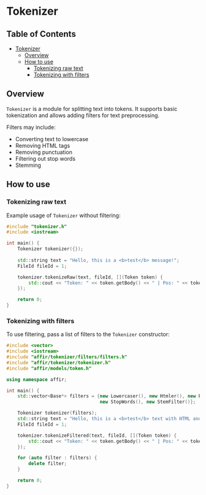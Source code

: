 # Tokenizer

## Table of Contents
<!-- TOC -->
* [Tokenizer](#tokenizer)
    * [Overview](#overview)
    * [How to use](#how-to-use)
        * [Tokenizing raw text](#tokenizing-raw-text)
        * [Tokenizing with filters](#tokenizing-with-filters)
<!-- TOC -->

## Overview
`Tokenizer` is a module for splitting text into tokens. It supports basic tokenization and allows adding filters for text preprocessing.

Filters may include:
- Converting text to lowercase
- Removing HTML tags
- Removing punctuation
- Filtering out stop words
- Stemming

## How to use

### Tokenizing raw text
Example usage of `Tokenizer` without filtering:
```cpp
#include "tokenizer.h"
#include <iostream>

int main() {
    Tokenizer tokenizer({});
    
    std::string text = "Hello, this is a <b>test</b> message!";
    FileId fileId = 1;

    tokenizer.tokenizeRaw(text, fileId, [](Token token) {
        std::cout << "Token: " << token.getBody() << " | Pos: " << token.getPos() << std::endl;
    });

    return 0;
}
```

### Tokenizing with filters
To use filtering, pass a list of filters to the `Tokenizer` constructor:
```cpp
#include <vector>
#include <iostream>
#include "affir/tokenizer/filters/filters.h"
#include "affir/tokenizer/tokenizer.h"
#include "affir/models/token.h"

using namespace affir;

int main() {
    std::vector<Base*> filters = {new Lowercaser(), new Htmler(), new Punctuator(),
                                  new StopWords(), new StemFilter()};

    Tokenizer tokenizer(filters);
    std::string text = "Hello, this is a <b>test</b> text with HTML and some stopwords.";
    FileId fileId = 1;

    tokenizer.tokenizeFiltered(text, fileId, [](Token token) {
        std::cout << "Token: " << token.getBody() << " | Pos: " << token.getPos() << std::endl;
    });

    for (auto filter : filters) {
        delete filter;
    }

    return 0;
}
```
